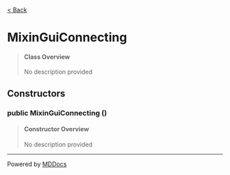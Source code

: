 [< Back](..)
# MixinGuiConnecting #
>#### Class Overview ####
>No description provided
## Constructors ##
### public MixinGuiConnecting () ###
>#### Constructor Overview ####
>No description provided
>

---
Powered by [MDDocs](https://github.com/VRCube/MDDocs)